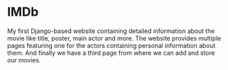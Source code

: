 # IMDb
My first Django-based website containing detailed information about the movie like title, poster, main actor and more. The website provides multiple pages featuring one for the actors containing personal information about them. And finally we have a third page from where we can add and store our movies.

